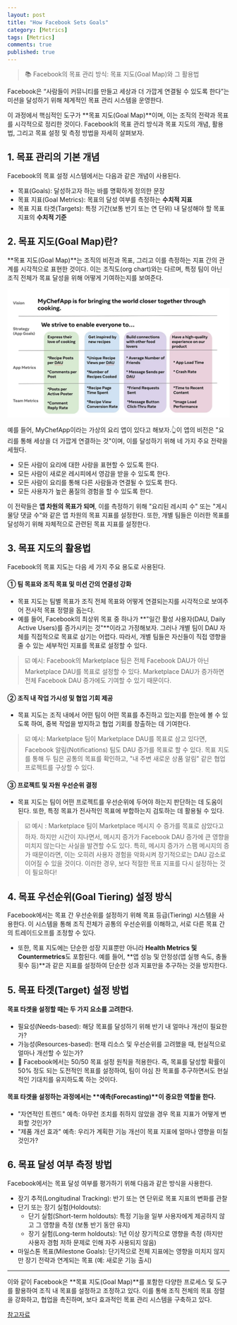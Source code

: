 ```yaml
---
layout: post
title: "How Facebook Sets Goals"
category: [Metrics]
tags: [Metrics]
comments: true
published: true
---
```


> 📚 Facebook의 목표 관리 방식: 목표 지도(Goal Map)와 그 활용법

Facebook은 “사람들이 커뮤니티를 만들고 세상과 더 가깝게 연결될 수 있도록 한다”는 미션을 달성하기 위해 체계적인 목표 관리 시스템을 운영한다.

이 과정에서 핵심적인 도구가 **목표 지도(Goal Map)**이며, 이는 조직의 전략과 목표를 시각적으로 정리한 것이다. 
Facebook의 목표 관리 방식과 목표 지도의 개념, 활용법, 그리고 목표 설정 및 측정 방법을 자세히 살펴보자.

## 1. 목표 관리의 기본 개념
Facebook의 목표 설정 시스템에서는 다음과 같은 개념이 사용된다.

- 목표(Goals): 달성하고자 하는 바를 명확하게 정의한 문장
- 목표 지표(Goal Metrics): 목표의 달성 여부를 측정하는 **수치적 지표**
- 목표 지표 타겟(Targets): 특정 기간(보통 반기 또는 연 단위) 내 달성해야 할 목표 지표의 **수치적 기준**

## 2. 목표 지도(Goal Map)란?
**목표 지도(Goal Map)**는 조직의 비전과 목표, 그리고 이를 측정하는 지표 간의 관계를 시각적으로 표현한 것이다. 이는 조직도(org chart)와는 다르며, 특정 팀이 아닌 조직 전체가 목표 달성을 위해 어떻게 기여하는지를 보여준다.

![image](/images/fb_metrics.webp)

예를 들어, MyChefApp이라는 가상의 요리 앱이 있다고 해보자.👆이 앱의 비전은 "요리를 통해 세상을 더 가깝게 연결하는 것"이며, 이를 달성하기 위해 네 가지 주요 전략을 세웠다.
- 모든 사람이 요리에 대한 사랑을 표현할 수 있도록 한다.
- 모든 사람이 새로운 레시피에서 영감을 받을 수 있도록 한다.
- 모든 사람이 요리를 통해 다른 사람들과 연결될 수 있도록 한다.
- 모든 사용자가 높은 품질의 경험을 할 수 있도록 한다.

이 전략들은 **앱 차원의 목표가 되며**, 이를 측정하기 위해 "요리된 레시피 수" 또는 "게시물당 댓글 수"와 같은 앱 차원의 목표 지표를 설정한다. 
또한, 개별 팀들은 이러한 목표를 달성하기 위해 자체적으로 관련된 목표 지표를 설정한다.

## 3. 목표 지도의 활용법
Facebook의 목표 지도는 다음 세 가지 주요 용도로 사용된다.

#### ① 팀 목표와 조직 목표 및 미션 간의 연결성 강화
- 목표 지도는 팀별 목표가 조직 전체 목표와 어떻게 연결되는지를 시각적으로 보여주어 전사적 목표 정렬을 돕는다.
- 예를 들어, Facebook의 최상위 목표 중 하나가 **"일간 활성 사용자(DAU, Daily Active Users)를 증가시키는 것"**이라고 가정해보자. 그러나 개별 팀이 DAU 자체를 직접적으로 목표로 삼기는 어렵다. 따라서, 개별 팀들은 자신들이 직접 영향을 줄 수 있는 세부적인 지표를 목표로 설정할 수 있다.
> ☑️ 예시: Facebook의 Marketplace 팀은 전체 Facebook DAU가 아닌 Marketplace DAU를 목표로 설정할 수 있다. Marketplace DAU가 증가하면 전체 Facebook DAU 증가에도 기여할 수 있기 때문이다.

#### ② 조직 내 작업 가시성 및 협업 기회 제공
- 목표 지도는 조직 내에서 어떤 팀이 어떤 목표를 추진하고 있는지를 한눈에 볼 수 있도록 하여, 중복 작업을 방지하고 협업 기회를 창출하는 데 기여한다.
> ☑️ 예시: Marketplace 팀이 Marketplace DAU를 목표로 삼고 있다면, Facebook 알림(Notifications) 팀도 DAU 증가를 목표로 할 수 있다. 목표 지도를 통해 두 팀은 공통의 목표를 확인하고, "내 주변 새로운 상품 알림" 같은 협업 프로젝트를 구상할 수 있다.

#### ③ 프로젝트 및 자원 우선순위 결정
- 목표 지도는 팀이 어떤 프로젝트를 우선순위에 두어야 하는지 판단하는 데 도움이 된다. 또한, 특정 목표가 전사적인 목표에 부합하는지 검토하는 데 활용될 수 있다.
> ☑️ 예시 : Marketplace 팀이 Marketplace 메시지 수 증가를 목표로 삼았다고 하자. 하지만 시간이 지나면서, 메시지 증가가 Facebook DAU 증가에 큰 영향을 미치지 않는다는 사실을 발견할 수도 있다. 특히, 메시지 증가가 스팸 메시지의 증가 때문이라면, 이는 오히려 사용자 경험을 악화시켜 장기적으로는 DAU 감소로 이어질 수 있을 것이다. 이러한 경우, 보다 적절한 목표 지표를 다시 설정하는 것이 필요하다!

## 4. 목표 우선순위(Goal Tiering) 설정 방식
Facebook에서는 목표 간 우선순위를 설정하기 위해 목표 등급(Tiering) 시스템을 사용한다. 이 시스템을 통해 조직 전체가 공통의 우선순위를 이해하고, 서로 다른 목표 간의 트레이드오프를 조정할 수 있다.

- 또한, 목표 지도에는 단순한 성장 지표뿐만 아니라 **Health Metrics 및 Countermetrics**도 포함된다. 예를 들어, **앱 성능 및 안정성(앱 실행 속도, 충돌 횟수 등)**과 같은 지표를 설정하여 단순한 성과 지표만을 추구하는 것을 방지한다.

## 5. 목표 타겟(Target) 설정 방법
#### 목표 타겟을 설정할 때는 두 가지 요소를 고려한다.
- 필요성(Needs-based): 해당 목표를 달성하기 위해 반기 내 얼마나 개선이 필요한가?
- 가능성(Resources-based): 현재 리소스 및 우선순위를 고려했을 때, 현실적으로 얼마나 개선할 수 있는가? 
- 🚩 Facebook에서는 50/50 목표 설정 원칙을 적용한다. 즉, 목표를 달성할 확률이 50% 정도 되는 도전적인 목표를 설정하여, 팀이 야심 찬 목표를 추구하면서도 현실적인 기대치를 유지하도록 하는 것이다.

#### 목표 타겟을 설정하는 과정에서는 **예측(Forecasting)**이 중요한 역할을 한다. 
- "자연적인 트렌드" 예측: 아무런 조치를 취하지 않았을 경우 목표 지표가 어떻게 변화할 것인가?
- "제품 개선 효과" 예측: 우리가 계획한 기능 개선이 목표 지표에 얼마나 영향을 미칠 것인가?

## 6. 목표 달성 여부 측정 방법
Facebook에서는 목표 달성 여부를 평가하기 위해 다음과 같은 방식을 사용한다.

- 장기 추적(Longitudinal Tracking): 반기 또는 연 단위로 목표 지표의 변화를 관찰
- 단기 또는 장기 실험(Holdouts):
  - 단기 실험(Short-term holdouts): 특정 기능을 일부 사용자에게 제공하지 않고 그 영향을 측정 (보통 반기 동안 유지)
  - 장기 실험(Long-term holdouts): 1년 이상 장기적으로 영향을 측정 (하지만 사용자 경험 저하 문제로 인해 자주 사용되지 않음)
- 마일스톤 목표(Milestone Goals): 단기적으로 전체 지표에는 영향을 미치지 않지만 장기 전략과 연계되는 목표 (예: 새로운 기능 출시)

---
이와 같이 Facebook은 **목표 지도(Goal Map)**를 포함한 다양한 프로세스 및 도구를 활용하여 조직 내 목표를 설정하고 조정하고 있다. 이를 통해 조직 전체의 목표 정렬을 강화하고, 협업을 촉진하며, 보다 효과적인 목표 관리 시스템을 구축하고 있다.

[참고자료](https://medium.com/@AnalyticsAtMeta/how-facebook-sets-goals-94cee1c7f44f)









